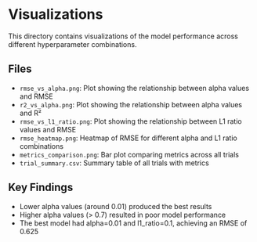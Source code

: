 # Visualizations

This directory contains visualizations of the model performance across different hyperparameter combinations.

## Files

- `rmse_vs_alpha.png`: Plot showing the relationship between alpha values and RMSE
- `r2_vs_alpha.png`: Plot showing the relationship between alpha values and R²
- `rmse_vs_l1_ratio.png`: Plot showing the relationship between L1 ratio values and RMSE
- `rmse_heatmap.png`: Heatmap of RMSE for different alpha and L1 ratio combinations
- `metrics_comparison.png`: Bar plot comparing metrics across all trials
- `trial_summary.csv`: Summary table of all trials with metrics

## Key Findings

- Lower alpha values (around 0.01) produced the best results
- Higher alpha values (> 0.7) resulted in poor model performance
- The best model had alpha=0.01 and l1_ratio=0.1, achieving an RMSE of 0.625
